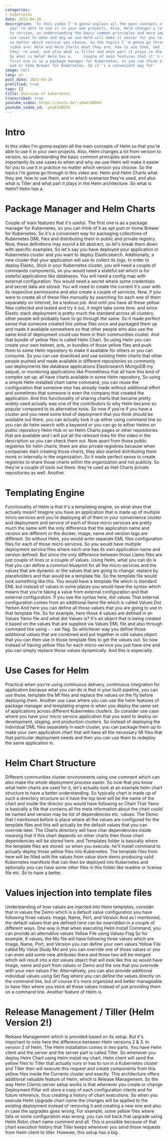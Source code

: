 ```yaml
---
categories:
- kubernetes
date: 2023-04-26
description: 'In this video I''m gonna explain all the main concepts of Helm so that
  you''re able to use it in your own projects. Also, Helm changes a lot from version
  to version, so understanding the basic common principles and more importantly its
  use cases to when and why we use Helm will make it easier for you to use it in practice
  no matter which version you choose. So the topics I''m gonna go through in this
  video are: Helm and Helm Charts what they are, how to use them, and in which scenarios
  they''re used, and also what is Tiller and what part it plays in the Helm architecture.
  So what is Helm? Helm has a.     Couple of main features that it''s useful. The
  first one is as a package manager for Kubernetes, so you can think of it as apt
  yum or home Brewer for Kubernetes. So it''s a convenient way for'
image: null
lang: en
post_date: 2023-04-26
pretified: true
tags: []
title: Overview of kubernetes
transcribed: true
youtube_video: https://youtu.be/-ykwb1d0DXU
youtube_video_id: -ykwb1d0DXU
---
```


#  Intro

In this video I'm gonna explain all the main concepts of Helm so that you're able to use it in your own projects. Also, Helm changes a lot from version to version, so understanding the basic common principles and more importantly its use cases to when and why we use Helm will make it easier for you to use it in practice no matter which version you choose. So the topics I'm gonna go through in this video are: Helm and Helm Charts what they are, how to use them, and in which scenarios they're used, and also what is Tiller and what part it plays in the Helm architecture. So what is Helm? Helm has a.



#  Package Manager and Helm Charts

Couple of main features that it's useful. The first one is as a package manager for Kubernetes, so you can think of it as apt yum or home Brewer for Kubernetes. So it's a convenient way for packaging collections of Kubernetes DML files and distributing them in public and private registry. Now, these definitions may sound a bit abstract, so let's break them down with specific examples. So let's say you have deployed your application in Kubernetes cluster and you want to deploy Elasticsearch. Additionally, a new cluster that your application will use to collect its logs. In order to deploy Elastic, Stick in your Kubernetes cluster, you will need a couple of commands components, so you would need a stateful set which is for stateful applications like databases. You will need a config map with external configuration. You would need a secret where some credentials and secret data are stored. You will need to create the current it's user with its respective permissions and also create a couple of services. Now, if you were to create all of these files manually by searching for each one of them separately on Internet, be a tedious job. And until you have all these yellow files collected and tested and try it out, it might take some time. and since Elastic stack deployment is pretty much the standard across all clusters, other people will probably have to go through the same. So it made perfect sense that someone created this yellow files once and packaged them up and made it available somewhere so that other people who also use the same kind of deployment could use them in their communities cluster. And that bundle of yellow files is called Helm Chart. So using Helm you can create your own helmet, arts, or bundles of those yellow files and push them to some Helm repository to make it available for others or you can consume. So you can use download and use existing Helm charts that other people pushed and made available in different repositories so commonly use deployments like database applications Elasticsearch MongoDB my sequel, or monitoring applications like Prometheus that all have this kind of complex set up. all have charts available in some Helm repository, So using a simple Helm installed chart name command, you can reuse the configuration that someone else has already made without additional effort and sometimes that someone is even the company that created the application. And this functionality of sharing charts that became pretty widely used actually was one of the contributors to why Helm became so popular compared to its alternative tools. So now if you're if you have a cluster and you need some kind of deployment that you think should be available out there, you can actually look it up either using command line so you can do helm search with a keyword or you can go to either Helms on public repository Helm Hub or on Helm Charts pages or other repositories that are available and I will put all the relevant links for this video in the description so you can check them out. Now apart from those public registries for helm charts, there are also private registries because when companies start creating those charts, they also started distributing them monk or internally in the organization. So it made perfect sense to create registries to share those charts within the organization and not publicly. So they're a couple of tools out there. they're used as Hell Charts private repositories as well. Another.



#  Templating Engine

Functionality of Helm is that it's a templating engine, so what does that actually mean? Imagine you have an application that is made up of multiple micro services and you're deploying all of them in your convenience cluster and deployment and service of each of those micro services are pretty much the same with the only difference that the application name and version are different or the docker, image, name and version tags are different. So without Helm, you would write separate EML files configuration files for each of those micro services. So you would have multiple deployment service files where each one has its own application name and version defined. But since the only difference between those Llamo files are just couple of lines or a couple of values. Using Helm, what you can do is that you can define a common blueprint for all the micro services and the values that are dynamic or the values that are going to change. replace by placeholders and that would be a template file. So the template file would look something like this. You would have a template file which is standard EML but instead of values in some places you would have the syntax which means that you're taking a value from external configuration and that external configuration. If you see the syntax here, dot values That external configuration comes from an additional llamó file which is called Values Dot Yemen And here you can define all those values that you are going to use in that template file. So for example, here those 4 values are defined in an Values Yamo file and what dot Values is? It's an object that is being created it based on the values that are supplied via Values EML file and also through command line using - - set flag. So whichever way you define those additional values that are combined and put together in odd values object that you can then use in those template files to get the values out. So now instead of having yellow files for each micro-service you just have one and you can simply replace those values dynamically. And this is especially.



#  Use Cases for Helm

Practical when you're using continuous delivery, continuous integration for application because what you can do is that in your built pipeline, you can use those, template the Ml files and replace the values on the fly before deploying them. Another use case where you can use the helm features of package manager and templating engine is when you deploy the same set of applications across different Kubernetes clusters. So consider use case where you have your micro service application that you want to deploy on development, staging, and production clusters. So instead of deploying the individual DML files separately in each cluster, you can package them up to make your own application chart that will have all the necessary Ml files that that particular deployment needs and then you can use them to redeploy the same application in.



#  Helm Chart Structure

Different communities cluster environments using one comment which can also make the whole deployment process easier. So now that you know what helm charts are used for it, let's actually look at an example helm chart structure to have a better understanding. So typically chart is made up of such a directory structure so it have the top level will be the name of the chart and inside the director you would have following so Chart That Yamo is basically a file that contains all the meta information about the chart could be named and version may be list of dependencies etc. values. The Demo that I mentioned before is place where all the values are configured for the template files and this will actually be the default values that you can override later. The Charts directory will have char dependencies inside meaning that if this chart depends on other charts then those chart dependencies will be stored here. and Templates folder is basically where the template files are stored. so when you execute, he'll install command to actually deploy those yellow files into Kubernetes. The template files from here will be filled with the values from value store demo producing valid Kubernetes manifests that can then be deployed into Kubernetes and optionally you can have some other files in this folder like readme or license file etc. So to have a better.



#  Values injection into template files

Understanding of how values are injected into Helm templates, consider that in values the Demo which is a default value configuration you have following three values: Image, Name, Port, and Version And as I mentioned, the default values that are defined here can be overridden in a couple of different ways. One way is that when executing Helm Install Command, you can provide an alternative values Yellow File using Values Flag So for example, if values, the Mo file will have following three values which are Image, Name, Port, and Version you can define your own values Yellow File called My Value Study Mo and you can override one of those values or you can even add some new attributes there and those two will be merged which will result into a dot values object that will look like this so would have Image, name and port from values or Demo and the one that you overrode with your own values File: Alternatively, you can also provide additional individual values using Set flag where you can define the values directly on the command line, but of course it's more organized and better manageable to have files where you store all those values instead of just providing them on a command line. Another feature of Helm is.



#  Release Management / Tiller (Helm Version 2!)

Release Management which is provided based on its setup. But it's important to note here the difference between Helm versions 2 & 3. In version 2 of Helm, The Helm installation comes in two parts. You have Helm client and the server and the server part is called Tiller. So whenever you deploy Helm Chart using Helm install my chart. Helm client will send the yellow files to Tiller that actually runs or has to run in a Kubernetes cluster and Tiller then will execute this request and create components from this yellow files inside the Currents cluster and exactly. This architecture offers additional valuable feature of Helm, which is Release Management. So the way Helm Clients server setup works is that whenever you create or change Deployment Pillar will store a copy of each configuration clients and for future reference, thus creating a history of chart executions. So when you execute Helm Upgrade chart name the changes will be applied to the existing deployment instead of removing it and creating a new one and also in case the upgrades goes wrong. For example, some yellow files where falls or some configuration was wrong, you can roll back that upgrade using Helm Robic chart name comment and all. This is possible because of that chart execution history that Tiller keeps whenever you send those requests from Helm client to tiller. However, this setup has a big.